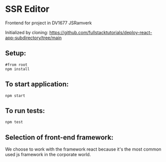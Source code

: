 # SSR Editor

Frontend for project in DV1677 JSRamverk

Initialized by cloning:
https://github.com/fullstacktutorials/deploy-react-app-subdirectory/tree/main

## Setup:
```
#from root
npm install
```

## To start application:
```
npm start
```

## To run tests:
```
npm test
```

## Selection of front-end framework:
We choose to work with the framework react because it's the most common used js framework in the corporate world.